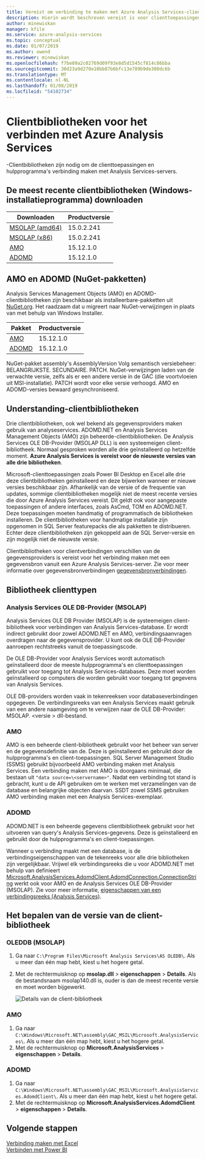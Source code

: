 ```yaml
---
title: Vereist om verbinding te maken met Azure Analysis Services-clientbibliotheken | Microsoft Docs
description: Hierin wordt beschreven vereist is voor clienttoepassingen en hulpprogramma's om verbinding maken met Azure Analysis Services-clientbibliotheken
author: minewiskan
manager: kfile
ms.service: azure-analysis-services
ms.topic: conceptual
ms.date: 01/07/2019
ms.author: owend
ms.reviewer: minewiskan
ms.openlocfilehash: f7be89a2c02769d09f93e8d5d1545cf814c86bba
ms.sourcegitcommit: 30d23a9d270e10bb87b6bfc13e789b9de300dc6b
ms.translationtype: MT
ms.contentlocale: nl-NL
ms.lasthandoff: 01/08/2019
ms.locfileid: "54102734"
---
```

# <a name="client-libraries-for-connecting-to-azure-analysis-services"></a>Clientbibliotheken voor het verbinden met Azure Analysis Services

-Clientbibliotheken zijn nodig om de clienttoepassingen en hulpprogramma's verbinding maken met Analysis Services-servers. 

## <a name="download-the-latest-client-libraries-windows-installer"></a>De meest recente clientbibliotheken (Windows-installatieprogramma) downloaden  

|Downloaden  |Productversie  | 
|---------|---------|
|[MSOLAP (amd64)](https://go.microsoft.com/fwlink/?linkid=829576)    |    15.0.2.241      |
|[MSOLAP (x86)](https://go.microsoft.com/fwlink/?linkid=829575)     |    15.0.2.241      |
|[AMO](https://go.microsoft.com/fwlink/?linkid=829578)     |   15.12.1.0    |
|[ADOMD](https://go.microsoft.com/fwlink/?linkid=829577)     |    15.12.1.0     |

## <a name="amo-and-adomd-nuget-packages"></a>AMO en ADOMD (NuGet-pakketten)

Analysis Services Management Objects (AMO) en ADOMD-clientbibliotheken zijn beschikbaar als installeerbare-pakketten uit [NuGet.org](https://www.nuget.org/). Het raadzaam dat u migreert naar NuGet-verwijzingen in plaats van met behulp van Windows Installer. 

|Pakket  | Productversie  | 
|---------|---------|
|[AMO](https://www.nuget.org/packages/Microsoft.AnalysisServices.retail.amd64/)    |    15.12.1.0    |
|[ADOMD](https://www.nuget.org/packages/Microsoft.AnalysisServices.AdomdClient.retail.amd64/)     |   15.12.1.0     |

NuGet-pakket assembly's AssemblyVersion Volg semantisch versiebeheer: BELANGRIJKSTE. SECUNDAIRE. PATCH. NuGet-verwijzingen laden van de verwachte versie, zelfs als er een andere versie in de GAC (die voortvloeien uit MSI-installatie). PATCH wordt voor elke versie verhoogd. AMO en ADOMD-versies bewaard gesynchroniseerd.

## <a name="understanding-client-libraries"></a>Understanding-clientbibliotheken

Drie clientbibliotheken, ook wel bekend als gegevensproviders maken gebruik van analyseservices. ADOMD.NET en Analysis Services Management Objects (AMO) zijn beheerde-clientbibliotheken. De Analysis Services OLE DB-Provider (MSOLAP DLL) is een systeemeigen client-bibliotheek. Normaal gesproken worden alle drie geïnstalleerd op hetzelfde moment. **Azure Analysis Services is vereist voor de nieuwste versies van alle drie bibliotheken**. 

Microsoft-clienttoepassingen zoals Power BI Desktop en Excel alle drie deze clientbibliotheken geïnstalleerd en deze bijwerken wanneer er nieuwe versies beschikbaar zijn. Afhankelijk van de versie of de frequentie van updates, sommige clientbibliotheken mogelijk niet de meest recente versies die door Azure Analysis Services vereist. Dit geldt ook voor aangepaste toepassingen of andere interfaces, zoals AsCmd, TOM en ADOMD.NET. Deze toepassingen moeten handmatig of programmatisch de bibliotheken installeren. De clientbibliotheken voor handmatige installatie zijn opgenomen in SQL Server featurepacks die als pakketten te distribueren. Echter deze clientbibliotheken zijn gekoppeld aan de SQL Server-versie en zijn mogelijk niet de nieuwste versie.  

Clientbibliotheken voor clientverbindingen verschillen van de gegevensproviders is vereist voor het verbinding maken met een gegevensbron vanuit een Azure Analysis Services-server. Zie voor meer informatie over gegevensbronverbindingen [gegevensbronverbindingen](analysis-services-datasource.md).

## <a name="client-library-types"></a>Bibliotheek clienttypen

### <a name="analysis-services-ole-db-provider-msolap"></a>Analysis Services OLE DB-Provider (MSOLAP) 

 Analysis Services OLE DB Provider (MSOLAP) is de systeemeigen client-bibliotheek voor verbindingen van Analysis Services-database. Er wordt indirect gebruikt door zowel ADOMD.NET en AMO, verbindingsaanvragen overdragen naar de gegevensprovider. U kunt ook de OLE DB-Provider aanroepen rechtstreeks vanuit de toepassingscode.  
  
 De OLE DB-Provider voor Analysis Services wordt automatisch geïnstalleerd door de meeste hulpprogramma's en clienttoepassingen gebruikt voor toegang tot Analysis Services-databases. Deze moet worden geïnstalleerd op computers die worden gebruikt voor toegang tot gegevens van Analysis Services.  
  
 OLE DB-providers worden vaak in tekenreeksen voor databaseverbindingen opgegeven. De verbindingsreeks van een Analysis Services maakt gebruik van een andere naamgeving om te verwijzen naar de OLE DB-Provider: MSOLAP. \<versie > dll-bestand.

### <a name="amo"></a>AMO  

 AMO is een beheerde client-bibliotheek gebruikt voor het beheer van server en de gegevensdefinitie van de. Deze is geïnstalleerd en gebruikt door de hulpprogramma's en client-toepassingen. SQL Server Management Studio (SSMS) gebruikt bijvoorbeeld AMO verbinding maken met Analysis Services. Een verbinding maken met AMO is doorgaans minimaal, die bestaan uit `"data source=\<servername>"`. Nadat een verbinding tot stand is gebracht, kunt u de API gebruiken om te werken met verzamelingen van de database en belangrijke objecten daarvan. SSDT zowel SSMS gebruiken AMO verbinding maken met een Analysis Services-exemplaar.  

  
### <a name="adomd"></a>ADOMD

 ADOMD.NET is een beheerde gegevens clientbibliotheek gebruikt voor het uitvoeren van query's Analysis Services-gegevens. Deze is geïnstalleerd en gebruikt door de hulpprogramma's en client-toepassingen. 
  
 Wanneer u verbinding maakt met een database, is de verbindingseigenschappen van de tekenreeks voor alle drie bibliotheken zijn vergelijkbaar. Vrijwel elk verbindingsreeks die u voor ADOMD.NET met behulp van definieert [Microsoft.AnalysisServices.AdomdClient.AdomdConnection.ConnectionString](https://msdn.microsoft.com/library/microsoft.analysisservices.adomdclient.adomdconnection.connectionstring.aspx) werkt ook voor AMO en de Analysis Services OLE DB-Provider (MSOLAP). Zie voor meer informatie, [eigenschappen van een verbindingsreeks &#40;Analysis Services&#41;](https://docs.microsoft.com/sql/analysis-services/instances/connection-string-properties-analysis-services).  

  
##  <a name="bkmk_LibUpdate"></a> Het bepalen van de versie van de client-bibliotheek   
  
### <a name="oleddb-msolap"></a>OLEDDB (MSOLAP)  
  
1.  Ga naar `C:\Program Files\Microsoft Analysis Services\AS OLEDB\`. Als u meer dan één map hebt, kiest u het hogere getal.
  
2.  Met de rechtermuisknop op **msolap.dll** > **eigenschappen** > **Details**. Als de bestandsnaam msolap140.dll is, ouder is dan de meest recente versie en moet worden bijgewerkt.
    
    ![Details van de client-bibliotheek](media/analysis-services-data-providers/aas-msolap-details.png)
    
  
### <a name="amo"></a>AMO

1. Ga naar `C:\Windows\Microsoft.NET\assembly\GAC_MSIL\Microsoft.AnalysisServices\`. Als u meer dan één map hebt, kiest u het hogere getal.
2. Met de rechtermuisknop op **Microsoft.AnalysisServices** > **eigenschappen** > **Details**.  

### <a name="adomd"></a>ADOMD

1. Ga naar `C:\Windows\Microsoft.NET\assembly\GAC_MSIL\Microsoft.AnalysisServices.AdomdClient\`. Als u meer dan één map hebt, kiest u het hogere getal.
2. Met de rechtermuisknop op **Microsoft.AnalysisServices.AdomdClient** > **eigenschappen** > **Details**.  


## <a name="next-steps"></a>Volgende stappen
[Verbinding maken met Excel](analysis-services-connect-excel.md)    
[Verbinden met Power BI](analysis-services-connect-pbi.md)
